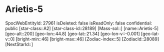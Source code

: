 ﻿---
location: [21.34,44.8,200]
type: Station
tags:
- astro/Star

---

# Arietis-5

SpocWebEntityId: 27961
isDeleted: false
isReadOnly: false
confidential: public
[star-class::A2]
[star-class-id::28189]
[Mass-sol::]
[name::Arietis-5]
[geo-alt::200]
[geo-lon::44.8]
[geo-lat::21.34]
[geo-lon-v::-0.001]
[geo-lat-v::0]
[bright-min::46]
[bright-max::46]
[Zodiac-index::5]
[ZodiacId::28089]
[NextStarId::]

